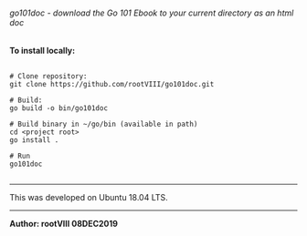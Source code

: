 ###### go101doc - download the Go 101 Ebook to your current directory as an html doc


<b>To install locally:</b>

<pre>
  <code>
# Clone repository:
git clone https://github.com/rootVIII/go101doc.git

# Build:
go build -o bin/go101doc

# Build binary in ~/go/bin (available in path)
cd &lt;project root&gt;
go install .

# Run
go101doc
  </code>
</pre>



<hr>
This was developed on Ubuntu 18.04 LTS.
<hr>
<b>Author: rootVIII 08DEC2019</b><br>
